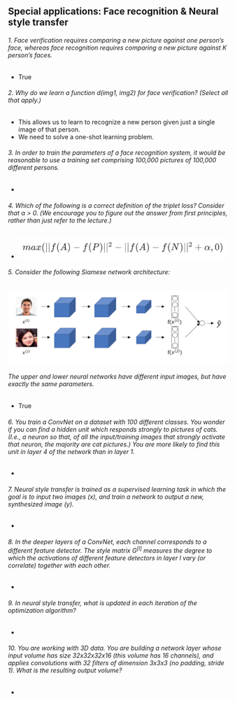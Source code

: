 ## Special applications: Face recognition & Neural style transfer

###### 1. Face verification requires comparing a new picture against one person’s face, whereas face recognition requires comparing a new picture against K person’s faces.
- True

###### 2. Why do we learn a function *d(img1, img2)* for face verification? (Select all that apply.)
- This allows us to learn to recognize a new person given just a single image of that person.
- We need to solve a one-shot learning problem.

###### 3. In order to train the parameters of a face recognition system, it would be reasonable to use a training set comprising 100,000 pictures of 100,000 different persons.
- 

###### 4. Which of the following is a correct definition of the triplet loss? Consider that α > 0. (We encourage you to figure out the answer from first principles, rather than just refer to the lecture.)
- ![Image of Equation](/convolutional-neural-networks/images/triplet.png)

###### 5. Consider the following Siamese network architecture:
![Image of Network](/convolutional-neural-networks/images/network.png)
###### The upper and lower neural networks have different input images, but have exactly the same parameters.
- True

###### 6. You train a ConvNet on a dataset with 100 different classes. You wonder if you can find a hidden unit which responds strongly to pictures of cats. (I.e., a neuron so that, of all the input/training images that strongly activate that neuron, the majority are cat pictures.) You are more likely to find this unit in layer 4 of the network than in layer 1.
- 

###### 7. Neural style transfer is trained as a supervised learning task in which the goal is to input two images (*x*), and train a network to output a new, synthesized image (*y*).
- 

###### 8. In the deeper layers of a ConvNet, each channel corresponds to a different feature detector. The style matrix *G<sup>[l]</sup>* measures the degree to which the activations of different feature detectors in layer *l* vary (or correlate) together with each other.
-

###### 9. In neural style transfer, what is updated in each iteration of the optimization algorithm?
-

###### 10. You are working with 3D data. You are building a network layer whose input volume has size 32x32x32x16 (this volume has 16 channels), and applies convolutions with 32 filters of dimension 3x3x3 (no padding, stride 1). What is the resulting output volume?
-

